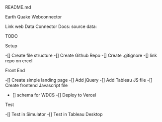 README.md

Earth Quake Webconnector

Link web Data Connector Docs: 
source data: 

TODO

Setup

-[] Create file structure
-[] Create Github Repo
-[] Create .gitignore
-[] link repo on ercel

Front End

-[] Create simple landing page
-[] Add jQuery
-[] Add Tableau JS file
-[] Create frontend Javascript file
  - [] schema for WDCS
-[] Deploy to Vercel

Test

-[] Test in Simulator
-[] Test in Tableau Desktop